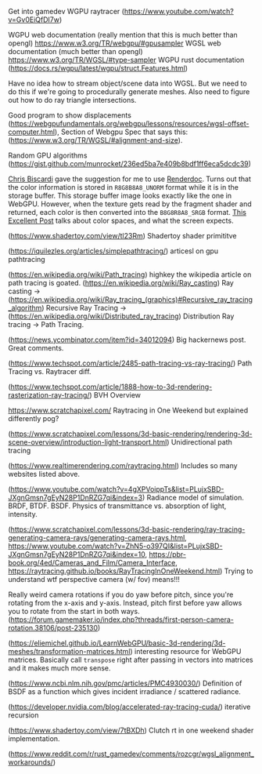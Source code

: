 Get into gamedev WGPU raytracer (https://www.youtube.com/watch?v=Gv0EiQfDI7w)

WGPU web documentation (really mention that this is much better than opengl) https://www.w3.org/TR/webgpu/#gpusampler
WGSL web documentation (much better than opengl) https://www.w3.org/TR/WGSL/#type-sampler
WGPU rust documentation (https://docs.rs/wgpu/latest/wgpu/struct.Features.html)

Have no idea how to stream object/scene data into WGSL. But we need to do this if we're going to procedurally generate meshes. Also need to figure out how to do ray triangle intersections.

Good program to show displacements (https://webgpufundamentals.org/webgpu/lessons/resources/wgsl-offset-computer.html), Section of Webgpu Spec that says this: (https://www.w3.org/TR/WGSL/#alignment-and-size).

Random GPU algorithms (https://gist.github.com/munrocket/236ed5ba7e409b8bdf1ff6eca5dcdc39)

[Chris Biscardi](https://www.youtube.com/watch?v=vblsZgBcgyw) gave the suggestion for me to use [Renderdoc](https://renderdoc.org/). Turns out that the color information is stored in  `R8G8B8A8_UNORM` format while it is in the storage buffer. This storage buffer image looks exactly like the one in WebGPU. However, when the texture gets read by the fragment shader and returned, each color is then converted into the `B8G8R8A8_SRGB` format. [This Excellent Post](https://community.khronos.org/t/noob-difference-between-unorm-and-srgb/106132/7) talks about color spaces, and what the screen expects.

(https://www.shadertoy.com/view/tl23Rm) Shadertoy shader primititve

(https://iquilezles.org/articles/simplepathtracing/) articesl on gpu pathtracing

(https://en.wikipedia.org/wiki/Path_tracing) highkey the wikipedia article on path tracing is goated. (https://en.wikipedia.org/wiki/Ray_casting) Ray casting -> (https://en.wikipedia.org/wiki/Ray_tracing_(graphics)#Recursive_ray_tracing_algorithm) Recursive Ray Tracing -> (https://en.wikipedia.org/wiki/Distributed_ray_tracing) Distribution Ray tracing -> Path Tracing. 

(https://news.ycombinator.com/item?id=34012094) Big hackernews post. Great comments.

(https://www.techspot.com/article/2485-path-tracing-vs-ray-tracing/) Path Tracing vs. Raytracer diff.

(https://www.techspot.com/article/1888-how-to-3d-rendering-rasterization-ray-tracing/) BVH Overview 

https://www.scratchapixel.com/ Raytracing in One Weekend but explained differently pog?

(https://www.scratchapixel.com/lessons/3d-basic-rendering/rendering-3d-scene-overview/introduction-light-transport.html) Unidirectional path tracing

(https://www.realtimerendering.com/raytracing.html) Includes so many websites listed above.

(https://www.youtube.com/watch?v=4gXPVoippTs&list=PLujxSBD-JXgnGmsn7gEyN28P1DnRZG7qi&index=3) Radiance model of simulation. BRDF, BTDF. BSDF. Physics of transmittance vs. absorption of light, intensity.
 
(https://www.scratchapixel.com/lessons/3d-basic-rendering/ray-tracing-generating-camera-rays/generating-camera-rays.html, https://www.youtube.com/watch?v=ZhN5-o397QI&list=PLujxSBD-JXgnGmsn7gEyN28P1DnRZG7qi&index=10, https://pbr-book.org/4ed/Cameras_and_Film/Camera_Interface, https://raytracing.github.io/books/RayTracingInOneWeekend.html) Trying to understand wtf perspective camera (w/ fov) means!!!

<!-- (https://www.youtube.com/watch?v=zc8b2Jo7mno) Gimbal lock in attempting to make 3D minecraft camera! (Blender Manipulator tool - rotate around the z-axis and then rotate around the x-axis) -->
Really weird camera rotations if you do yaw before pitch, since you're rotating from the x-axis and y-axis. Instead, pitch first before yaw allows you to rotate from the start in both ways.  (https://forum.gamemaker.io/index.php?threads/first-person-camera-rotation.38106/post-235130)

(https://eliemichel.github.io/LearnWebGPU/basic-3d-rendering/3d-meshes/transformation-matrices.html) interesting resource for WebGPU matrices. Basically call `transpose` right after passing in vectors into matrices and it makes much more sense.

(https://www.ncbi.nlm.nih.gov/pmc/articles/PMC4930030/) Definition of BSDF as a function which gives incident irradiance / scattered radiance.

(https://developer.nvidia.com/blog/accelerated-ray-tracing-cuda/) iterative recursion

(https://www.shadertoy.com/view/7tBXDh) Clutch rt in one weekend shader implementation.

(https://www.reddit.com/r/rust_gamedev/comments/rozcgr/wgsl_alignment_workarounds/)